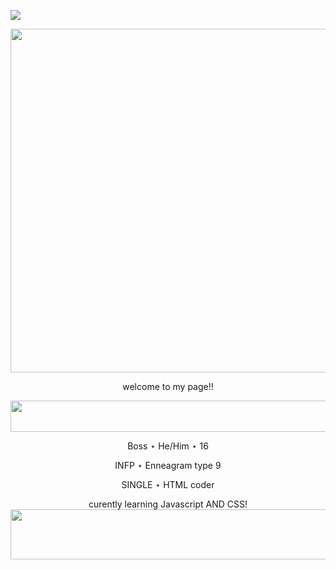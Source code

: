 ![](https://komarev.com/ghpvc/?username=TH3B0SS-M4N&color=yellow)

<p align="center">

  <img width="550" height="550" src="https://64.media.tumblr.com/5cae6c35d4e537ee85251db71645bc5d/a6cf97b3b4b3c239-f9/s1280x1920/11fded8d9c74fcdf16e71ad252d0d231e8bc717d.gifv"> 
  
  <p align="center">
  welcome to my page!!
  
<p align="center">
  
  <img width="720" height="50" src="https://64.media.tumblr.com/7b507c379d682e4ef55e772b3537c6a7/d416d34ccc1cc73d-1c/s250x400/89711a41ab822bd767d716feb552dfe3e2ab6c02.gifv">

<p align="center">
Boss ⋆ He/Him ⋆ 16
<p align="center">
INFP ⋆ Enneagram type 9
<p align="center">
SINGLE ⋆ HTML coder 
<p align="center">
curently learning Javascript AND CSS!

  <img width="850" height="80" src="https://64.media.tumblr.com/31eb2017a1a16b4c6866916e5b13c9ee/f6651e7bba6d3217-7c/s2048x3072/dbd69925edc5f5456a24cad7f49793931c23fcc6.pnj">
